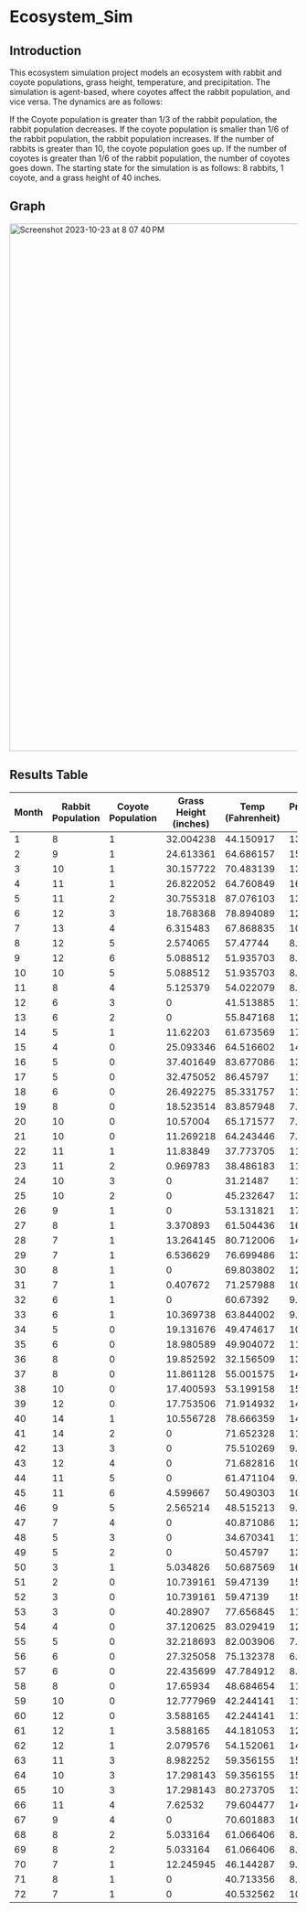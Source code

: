 # Ecosystem_Sim

## Introduction
This ecosystem simulation project models an ecosystem with rabbit and coyote populations, grass height, temperature, and precipitation. 
The simulation is agent-based, where coyotes affect the rabbit population, and vice versa. 
The dynamics are as follows:

If the Coyote population is greater than 1/3 of the rabbit population, the rabbit population decreases.
If the coyote population is smaller than 1/6 of the rabbit population, the rabbit population increases.
If the number of rabbits is greater than 10, the coyote population goes up.
If the number of coyotes is greater than 1/6 of the rabbit population, the number of coyotes goes down.
The starting state for the simulation is as follows: 8 rabbits, 1 coyote, and a grass height of 40 inches.

## Graph

<img width="923" alt="Screenshot 2023-10-23 at 8 07 40 PM" src="https://github.com/lucasrouchy/Ecosystem_Sim/assets/55973521/e712d364-694f-453f-b486-2ceecfd79e1a">


## Results Table

| Month | Rabbit Population | Coyote Population | Grass Height (inches) | Temp (Fahrenheit) | Precipitation (inches) |
|-------|-------------------|-------------------|------------------------|-------------------|------------------------|
| 1     | 8                 | 1                 | 32.004238             | 44.150917          | 13.099504             |
| 2     | 9                 | 1                 | 24.613361             | 64.686157          | 15.800935             |
| 3     | 10                | 1                 | 30.157722             | 70.483139          | 13.991038             |
| 4     | 11                | 1                 | 26.822052             | 64.760849          | 16.558989             |
| 5     | 11                | 2                 | 30.755318             | 87.076103          | 13.400596             |
| 6     | 12                | 3                 | 18.768368             | 78.894089          | 12.298141             |
| 7     | 13                | 4                 | 6.315483              | 67.868835          | 10.114184             |
| 8     | 12                | 5                 | 2.574065              | 57.47744           | 8.930931              |
| 9     | 12                | 6                 | 5.088512              | 51.935703          | 8.689497              |
| 10    | 10                | 5                 | 5.088512              | 51.935703          | 8.689497              |
| 11    | 8                 | 4                 | 5.125379              | 54.022079          | 8.347574              |
| 12    | 6                 | 3                 | 0                     | 41.513885          | 11.072404             |
| 13    | 6                 | 2                 | 0                     | 55.847168          | 12.880035             |
| 14    | 5                 | 1                 | 11.62203              | 61.673569          | 17.273584             |
| 15    | 4                 | 0                 | 25.093346             | 64.516602          | 14.078132             |
| 16    | 5                 | 0                 | 37.401649             | 83.677086          | 13.615446             |
| 17    | 5                 | 0                 | 32.475052             | 86.45797           | 11.612131             |
| 18    | 6                 | 0                 | 26.492275             | 85.331757          | 11.882314             |
| 19    | 8                 | 0                 | 18.523514             | 83.857948          | 7.905196              |
| 20    | 10                | 0                 | 10.57004              | 65.171577          | 7.905196              |
| 21    | 10                | 0                 | 11.269218             | 64.243446          | 7.939378              |
| 22    | 11                | 1                 | 11.83849              | 37.773705          | 11.0679               |
| 23    | 11                | 2                 | 0.969783              | 38.486183          | 11.687407             |
| 24    | 10                | 3                 | 0                     | 31.21487           | 11.96024              |
| 25    | 10                | 2                 | 0                     | 45.232647          | 13.220268             |
| 26    | 9                 | 1                 | 0                     | 53.131821          | 17.04888              |
| 27    | 8                 | 1                 | 3.370893              | 61.504436          | 16.97784              |
| 28    | 7                 | 1                 | 13.264145             | 80.712006          | 14.776989             |
| 29    | 7                 | 1                 | 6.536629              | 76.699486          | 13.446658             |
| 30    | 8                 | 1                 | 0                     | 69.803802          | 12.209171             |
| 31    | 7                 | 1                 | 0.407672              | 71.257988          | 10.396009             |
| 32    | 6                 | 1                 | 0                     | 60.67392           | 9.575565              |
| 33    | 6                 | 1                 | 10.369738             | 63.844002          | 9.245401              |
| 34    | 5                 | 0                 | 19.131676             | 49.474617          | 10.512314             |
| 35    | 6                 | 0                 | 18.980589             | 49.904072          | 11.786424             |
| 36    | 8                 | 0                 | 19.852592             | 32.156509          | 13.182705             |
| 37    | 8                 | 0                 | 11.861128             | 55.001575          | 14.500688             |
| 38    | 10                | 0                 | 17.400593             | 53.199158          | 15.390171             |
| 39    | 12                | 0                 | 17.753506             | 71.914932          | 14.823952             |
| 40    | 14                | 1                 | 10.556728             | 78.666359          | 14.554878             |
| 41    | 14                | 2                 | 0                     | 71.652328          | 11.930929             |
| 42    | 13                | 3                 | 0                     | 75.510269          | 9.94393               |
| 43    | 12                | 4                 | 0                     | 71.682816          | 10.401731             |
| 44    | 11                | 5                 | 0                     | 61.471104          | 9.237215              |
| 45    | 11                | 6                 | 4.599667              | 50.490303          | 10.121693             |
| 46    | 9                 | 5                 | 2.565214              | 48.515213          | 9.575216              |
| 47    | 7                 | 4                 | 0                     | 40.871086          | 12.301239             |
| 48    | 5                 | 3                 | 0                     | 34.670341          | 11.1792              |
| 49    | 5                 | 2                 | 0                     | 50.45797           | 13.620072             |
| 50    | 3                 | 1                 | 5.034826              | 50.687569          | 16.945089             |
| 51    | 2                 | 0                 | 10.739161             | 59.47139           | 15.100583             |
| 52    | 3                 | 0                 | 10.739161             | 59.47139           | 15.100583             |
| 53    | 3                 | 0                 | 40.28907              | 77.656845          | 11.499056             |
| 54    | 4                 | 0                 | 37.120625             | 83.029419          | 12.804527             |
| 55    | 5                 | 0                 | 32.218693             | 82.003906          | 7.716108              |
| 56    | 6                 | 0                 | 27.325058             | 75.132378          | 6.24819              |
| 57    | 6                 | 0                 | 22.435699             | 47.784912          | 8.228197              |
| 58    | 8                 | 0                 | 17.65934              | 48.684654          | 11.128157             |
| 59    | 10                | 0                 | 12.777969             | 42.244141          | 11.686846             |
| 60    | 12                | 0                 | 3.588165              | 42.244141          | 11.686846             |
| 61    | 12                | 1                 | 3.588165              | 44.181053          | 12.483462             |
| 62    | 12                | 1                 | 2.079576              | 54.152061          | 14.949904             |
| 63    | 11                | 3                 | 8.982252              | 59.356155          | 15.750965             |
| 64    | 10                | 3                 | 17.298143             | 59.356155          | 15.750965             |
| 65    | 10                | 3                 | 17.298143             | 80.273705          | 13.475185             |
| 66    | 11                | 4                 | 7.62532               | 79.604477          | 14.287746             |
| 67    | 9                 | 4                 | 0                     | 70.601883          | 10.883221             |
| 68    | 8                 | 2                 | 5.033164              | 61.066406          | 8.879217              |
| 69    | 8                 | 2                 | 5.033164              | 61.066406          | 8.879217              |
| 70    | 7                 | 1                 | 12.245945             | 46.144287          | 9.421177              |
| 71    | 8                 | 1                 | 0                     | 40.713356          | 8.412601              |
| 72    | 7                 | 1                 | 0                     | 40.532562          | 10.389442             |
